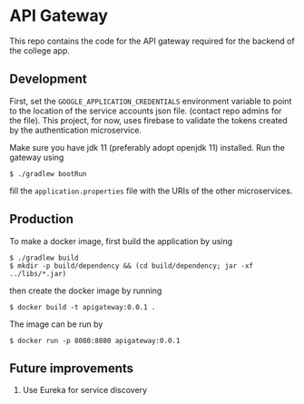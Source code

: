 # API Gateway

This repo contains the code for the API gateway required for the backend of the college app.

## Development

First, set the `GOOGLE_APPLICATION_CREDENTIALS` environment variable to point to the location of the service accounts json file. (contact repo admins for the file).
This project, for now, uses firebase to validate the tokens created by the authentication microservice.

Make sure you have jdk 11 (preferably adopt openjdk 11) installed. Run the gateway using

```
$ ./gradlew bootRun
```

fill the `application.properties` file with the URIs of the other microservices.

## Production

To make a docker image, first build the application by using
```
$ ./gradlew build
$ mkdir -p build/dependency && (cd build/dependency; jar -xf ../libs/*.jar)
```

then create the docker image by running
```
$ docker build -t apigateway:0.0.1 .
```

The image can be run by
```
$ docker run -p 8080:8080 apigateway:0.0.1
```

## Future improvements

1. Use Eureka for service discovery